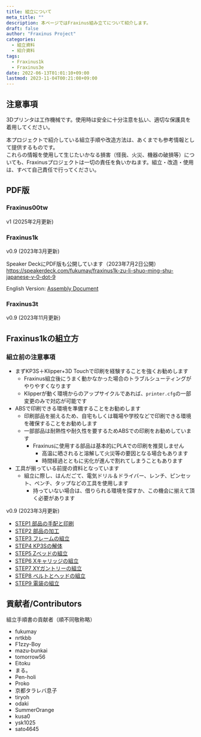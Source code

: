 ```yaml
---
title: 組立について
meta_title: ""
description: 本ページではFraxinus組み立てについて紹介します。
draft: false
author: "Fraxinus Project"
categories:
  - 組立資料
  - 紹介資料
tags:
  - Fraxinus1k
  - Fraxinus3e
date: 2022-06-13T01:01:10+09:00
lastmod: 2023-11-04T00:21:08+09:00
---
```


## 注意事項

3Dプリンタは工作機械です。使用時は安全に十分注意を払い、適切な保護具を着用してください。

本プロジェクトで紹介している組立手順や改造方法は、あくまでも参考情報として提供するものです。  
これらの情報を使用して生じたいかなる損害（怪我、火災、機器の破損等）についても、Fraxinusプロジェクトは一切の責任を負いかねます。組立・改造・使用は、すべて自己責任で行ってください。

## PDF版

### Fraxinus00tw

v1 (2025年2月更新)

<script defer class="speakerdeck-embed" data-id="4649e988c59e452b9a89c38cba2da878" data-ratio="1.7777777777777777" src="//speakerdeck.com/assets/embed.js"></script>

### Fraxinus1k

v0.9 (2023年3月更新)

Speaker DeckにPDF版も公開しています（2023年7月2日公開）  
https://speakerdeck.com/fukumay/fraxinus1k-zu-li-shuo-ming-shu-japanese-v-0-dot-9

English Version: [Assembly Document](/en/docs/assembly/about/)

<script defer class="speakerdeck-embed" data-id="3ac376056d5b48b3ad62afa6e1e962af" data-ratio="1.77777777777778" src="//speakerdeck.com/assets/embed.js"></script>

### Fraxinus3t

v0.9 (2023年11月更新)

<script defer class="speakerdeck-embed" data-id="8d097bdb68a94c89adc554b83052494e" data-ratio="1.7777777777777777" src="//speakerdeck.com/assets/embed.js"></script>

## Fraxinus1kの組立方


### 組立前の注意事項

* まずKP3S＋Klipper+3D Touchで印刷を経験することを強くお勧めします
  * Fraxinus組立後にうまく動かなかった場合のトラブルシューティングがやりやすくなります
  * Klipperが動く環境からのアップサイクルであれば、`printer.cfg`の一部変更のみで対応が可能です
* ABSで印刷できる環境を準備することをお勧めします
  * 印刷部品を揃えるため、自宅もしくは職場や学校などで印刷できる環境を確保することをお勧めします
  * 一部部品は耐熱性や耐久性を要するためABSでの印刷をお勧めしています
    * Fraxinusに使用する部品は基本的にPLAでの印刷を推奨しません
      * 高温に晒されると溶解して火災等の要因となる場合もあります
      * 時間経過とともに劣化が進んで割れてしまうこともあります
* 工具が揃っている前提の資料となっています
  * 組立に際し、はんだごて、電気ドリル＆ドライバー、レンチ、ピンセット、ペンチ、タップなどの工具を使用します
    * 持っていない場合は、借りられる環境を探すか、この機会に揃えて頂く必要があります

v0.9 (2023年3月更新)

* [STEP1 部品の手配と印刷](../1k/step1)
* [STEP2 部品の加工](../1k/step2)
* [STEP3 フレームの組立](../1k/step3)
* [STEP4 KP3Sの解体](../1k/step4)
* [STEP5 Zベッドの組立](../1k/step5)
* [STEP6 Xキャリッジの組立](../1k/step6)
* [STEP7 XYガントリーの組立](../1k/step7)
* [STEP8 ベルトとヘッドの組立](../1k/step8)
* [STEP9 電装の組立](../1k/step9)


## 貢献者/Contributors

組立手順書の貢献者（順不同敬称略）

* fukumay
* nrtkbb
* F1zzy-Boy
* mazu-bunkai
* tomorrow56
* Eitoku
* まる。
* Pen-holi
* Proko
* 京都タラレバ息子
* tiryoh
* odaki
* SummerOrange
* kusa0
* ysk1025
* sato4645
